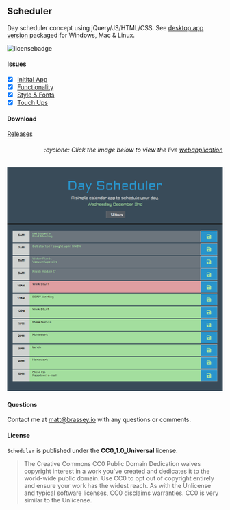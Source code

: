 ## Scheduler

Day scheduler concept using jQuery/JS/HTML/CSS. See [desktop app version](https://github.com/MBrassey/Scheduler-Electron) packaged for Windows, Mac & Linux.

![licensebadge](https://img.shields.io/badge/license-CC0_1.0_Universal-blue)

#### Issues

- [x] [Initital App](https://github.com/MBrassey/Scheduler/issues/1)
- [x] [Functionality](https://github.com/MBrassey/Scheduler/issues/2)
- [x] [Style & Fonts](https://github.com/MBrassey/Scheduler/issues/3)
- [x] [Touch Ups](https://github.com/MBrassey/Scheduler/issues/4)

#### Download

[Releases](https://github.com/MBrassey/Scheduler-Electron/releases)

<h6><p align="right">:cyclone: Click the image below to view the live <a id="Screenshots" href="https://MBrassey.github.io/Scheduler/">webapplication</a></p></h6>

[<p align="center"><img src="assets/img/Preview.png">](https://MBrassey.github.io/Scheduler/)

#### Questions

Contact me at [matt@brassey.io](mailto:matt@brassey.io) with any questions or comments.

#### License

`Scheduler` is published under the **CC0_1.0_Universal** license.

> The Creative Commons CC0 Public Domain Dedication waives copyright interest in a work you've created and dedicates it to the world-wide public domain. Use CC0 to opt out of copyright entirely and ensure your work has the widest reach. As with the Unlicense and typical software licenses, CC0 disclaims warranties. CC0 is very similar to the Unlicense.
